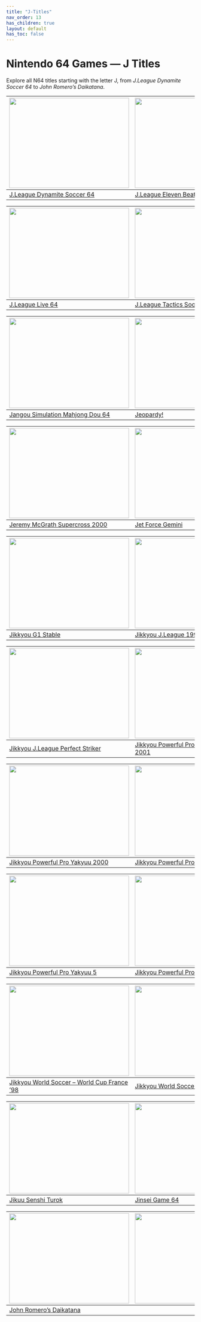 ```yaml
---
title: "J-Titles"
nav_order: 13
has_children: true
layout: default
has_toc: false
---
```


# Nintendo 64 Games — J Titles

Explore all N64 titles starting with the letter J, from *J.League Dynamite Soccer 64* to *John Romero’s Daikatana*.

| <a href="j/"><img src="" width="320" height="240" alt=""/></a> | <a href="j/"><img src="" width="320" height="240" alt=""/></a> |
|---|---|
[J.League Dynamite Soccer 64](j/) | [J.League Eleven Beat 1997](j/)

| <a href="j/"><img src="" width="320" height="240" alt=""/></a> | <a href="j/"><img src="" width="320" height="240" alt=""/></a> |
|---|---|
[J.League Live 64](j/) | [J.League Tactics Soccer](j/)

| <a href="j/"><img src="" width="320" height="240" alt=""/></a> | <a href="j/"><img src="" width="320" height="240" alt=""/></a> |
|---|---|
[Jangou Simulation Mahjong Dou 64](j/) | [Jeopardy!](j/)

| <a href="j/"><img src="" width="320" height="240" alt=""/></a> | <a href="j/"><img src="" width="320" height="240" alt=""/></a> |
|---|---|
[Jeremy McGrath Supercross 2000](j/) | [Jet Force Gemini](j/)

| <a href="j/"><img src="" width="320" height="240" alt=""/></a> | <a href="j/"><img src="" width="320" height="240" alt=""/></a> |
|---|---|
[Jikkyou G1 Stable](j/) | [Jikkyou J.League 1999 – Perfect Striker 2](j/)

| <a href="j/"><img src="" width="320" height="240" alt=""/></a> | <a href="j/"><img src="" width="320" height="240" alt=""/></a> |
|---|---|
[Jikkyou J.League Perfect Striker](j/) | [Jikkyou Powerful Pro Yakyuu – Basic Ban 2001](j/)

| <a href="j/"><img src="" width="320" height="240" alt=""/></a> | <a href="j/"><img src="" width="320" height="240" alt=""/></a> |
|---|---|
[Jikkyou Powerful Pro Yakyuu 2000](j/) | [Jikkyou Powerful Pro Yakyuu 4](j/)

| <a href="j/"><img src="" width="320" height="240" alt=""/></a> | <a href="j/"><img src="" width="320" height="240" alt=""/></a> |
|---|---|
[Jikkyou Powerful Pro Yakyuu 5](j/) | [Jikkyou Powerful Pro Yakyuu 6](j/)

| <a href="j/"><img src="" width="320" height="240" alt=""/></a> | <a href="j/"><img src="" width="320" height="240" alt=""/></a> |
|---|---|
[Jikkyou World Soccer – World Cup France ’98](j/) | [Jikkyou World Soccer 3](j/)

| <a href="j/"><img src="" width="320" height="240" alt=""/></a> | <a href="j/"><img src="" width="320" height="240" alt=""/></a> |
|---|---|
[Jikuu Senshi Turok](j/) | [Jinsei Game 64](j/)

| <a href="j/"><img src="" width="320" height="240" alt=""/></a> | <a href="j/"><img src="" width="320" height="240" alt=""/></a> |
|---|---|
[John Romero’s Daikatana](j/) | 
